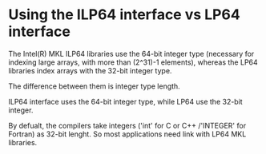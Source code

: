 # Using the ILP64 interface vs LP64 interface  

The Intel(R) MKL ILP64 libraries use the 64-bit integer type (necessary for indexing large arrays, with more than (2^31)-1 elements), whereas the LP64 libraries index arrays with the 32-bit integer type.   



The difference between them is integer type length.  

ILP64 interface uses the 64-bit integer type, while LP64 use the 32-bit integer.  

By defualt, the compilers take integers ('int' for C or C++ /'INTEGER' for Fortran) as 32-bit lenght. So most applications need link with LP64 MKL libraries.  


